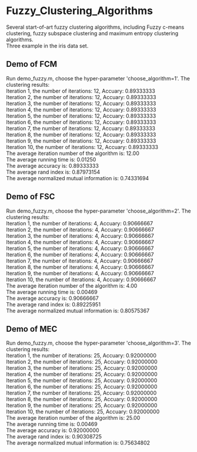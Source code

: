 # Fuzzy_Clustering_Algorithms
Several start-of-art fuzzy clustering algorithms, including Fuzzy c-means clustering, fuzzy subspace clustering and maximum entropy clustering algorithms.  
Three example in the iris data set.    
## Demo of FCM
Run demo_fuzzy.m, choose the hyper-parameter 'choose_algorithm=1'.  The clustering results:  
Iteration  1, the number of iterations: 12, Accuary: 0.89333333  
Iteration  2, the number of iterations: 12, Accuary: 0.89333333  
Iteration  3, the number of iterations: 12, Accuary: 0.89333333  
Iteration  4, the number of iterations: 12, Accuary: 0.89333333  
Iteration  5, the number of iterations: 12, Accuary: 0.89333333  
Iteration  6, the number of iterations: 12, Accuary: 0.89333333  
Iteration  7, the number of iterations: 12, Accuary: 0.89333333  
Iteration  8, the number of iterations: 12, Accuary: 0.89333333  
Iteration  9, the number of iterations: 12, Accuary: 0.89333333  
Iteration 10, the number of iterations: 12, Accuary: 0.89333333  
The average iteration number of the algorithm is: 12.00  
The average running time is: 0.01250  
The average accuracy is: 0.89333333  
The average rand index is: 0.87973154  
The average normalized mutual information is: 0.74331694  
## Demo of FSC
Run demo_fuzzy.m, choose the hyper-parameter 'choose_algorithm=2'.  The clustering results:  
Iteration  1, the number of iterations:  4, Accuary: 0.90666667  
Iteration  2, the number of iterations:  4, Accuary: 0.90666667  
Iteration  3, the number of iterations:  4, Accuary: 0.90666667  
Iteration  4, the number of iterations:  4, Accuary: 0.90666667  
Iteration  5, the number of iterations:  4, Accuary: 0.90666667  
Iteration  6, the number of iterations:  4, Accuary: 0.90666667  
Iteration  7, the number of iterations:  4, Accuary: 0.90666667  
Iteration  8, the number of iterations:  4, Accuary: 0.90666667  
Iteration  9, the number of iterations:  4, Accuary: 0.90666667  
Iteration 10, the number of iterations:  4, Accuary: 0.90666667  
The average iteration number of the algorithm is: 4.00  
The average running time is: 0.00469  
The average accuracy is: 0.90666667   
The average rand index is: 0.89225951  
The average normalized mutual information is: 0.80575367  
## Demo of MEC
Run demo_fuzzy.m, choose the hyper-parameter 'choose_algorithm=3'.  The clustering results:  
Iteration  1, the number of iterations: 25, Accuary: 0.92000000  
Iteration  2, the number of iterations: 25, Accuary: 0.92000000   
Iteration  3, the number of iterations: 25, Accuary: 0.92000000  
Iteration  4, the number of iterations: 25, Accuary: 0.92000000  
Iteration  5, the number of iterations: 25, Accuary: 0.92000000  
Iteration  6, the number of iterations: 25, Accuary: 0.92000000  
Iteration  7, the number of iterations: 25, Accuary: 0.92000000  
Iteration  8, the number of iterations: 25, Accuary: 0.92000000  
Iteration  9, the number of iterations: 25, Accuary: 0.92000000  
Iteration 10, the number of iterations: 25, Accuary: 0.92000000  
The average iteration number of the algorithm is: 25.00  
The average running time is: 0.00469  
The average accuracy is: 0.92000000  
The average rand index is: 0.90308725  
The average normalized mutual information is: 0.75634802  
